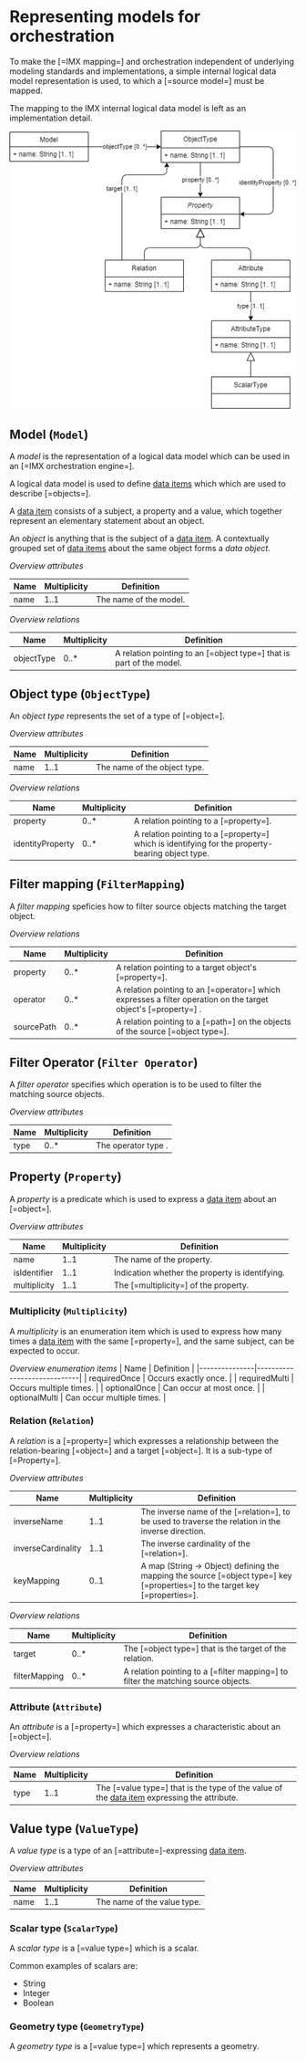 # Representing models for orchestration

To make the [=IMX mapping=] and orchestration independent of underlying modeling standards and implementations, a simple internal logical data model representation is used, to which a [=source model=] must be mapped.

<aside class="note">
The mapping to the IMX internal logical data model is left as an implementation detail.
</aside>

![Model representation for orchestration](media/model.drawio.png "Model representation for orchestration")

## Model (`Model`)

A <dfn>model</dfn> is the representation of a logical data model which can be used in an [=IMX orchestration engine=].

A logical data model is used to define [data items](https://geonovum.github.io/IMX-Metadata/#dfn-data-item) which which are used to describe [=objects=].

A [data item](https://geonovum.github.io/IMX-Metadata/#dfn-data-item) consists of a subject, a property and a value, which together represent an elementary statement about an object.

An <dfn>object</dfn> is anything that is the subject of a [data item](https://geonovum.github.io/IMX-Metadata/#dfn-data-item). A contextually grouped set of [data items](https://geonovum.github.io/IMX-Metadata/#dfn-data-item) about the same object forms a <dfn>data object</dfn>.

_Overview attributes_

| Name | Multiplicity | Definition             |
|------|--------------|------------------------|
| name | 1..1         | The name of the model. |

_Overview relations_

| Name              | Multiplicity | Definition                                                           |
|-------------------|--------------|----------------------------------------------------------------------|
| objectType        | 0..*         | A relation pointing to an [=object type=] that is part of the model. |

## Object type (`ObjectType`)

An <dfn>object type</dfn> represents the set of a type of [=object=].

_Overview attributes_

| Name | Multiplicity | Definition                   |
|------|--------------|------------------------------|
| name | 1..1         | The name of the object type. |

_Overview relations_

| Name              | Multiplicity | Definition                                                                                       |
|-------------------|--------------|--------------------------------------------------------------------------------------------------|
| property          | 0..*         | A relation pointing to a [=property=].                                                           |
| identityProperty  | 0..*         | A relation pointing to a [=property=] which is identifying for the property-bearing object type. |

## Filter mapping (`FilterMapping`)

A <dfn>filter mapping</dfn> speficies how to filter source objects matching the target object. 

_Overview relations_

| Name       | Multiplicity | Definition                                                                                                      |
|------------|--------------|-----------------------------------------------------------------------------------------------------------------|
| property   | 0..*         | A relation pointing to a target object's [=property=].                                                          |
| operator   | 0..*         | A relation pointing to an [=operator=] which expresses a filter operation on the target object's [=property=] . |
| sourcePath | 0..*         | A relation pointing to a [=path=] on the objects of the source [=object type=].                                 |


## Filter Operator (`Filter Operator`)

A <dfn data-lt="operator">filter operator</dfn> specifies which operation is to be used to filter the matching source objects.

_Overview attributes_

| Name | Multiplicity | Definition          |
|------|--------------|---------------------|
| type | 0..*         | The operator type . |

## Property (`Property`)

A <dfn>property</dfn> is a predicate which is used to express a [data item](https://geonovum.github.io/IMX-Metadata/#dfn-data-item) about an [=object=].

_Overview attributes_

| Name          | Multiplicity | Definition                                      |
|---------------|--------------|-------------------------------------------------|
| name          | 1..1         | The name of the property.                       |
| isIdentifier  | 1..1         | Indication whether the property is identifying. |
| multiplicity  | 1..1         | The [=multiplicity=] of the property.            |

### Multiplicity (`Multiplicity`)

A <dfn>multiplicity</dfn> is an enumeration item which is used to express how many times a [data item](https://geonovum.github.io/IMX-Metadata/#dfn-data-item) with the same [=property=], and the same subject, can be expected to occur.

_Overview enumeration items_
| Name          | Definition                  |
|---------------|-----------------------------|
| requiredOnce  | Occurs exactly once.        |
| requiredMulti | Occurs multiple times.      |
| optionalOnce  | Can occur at most once.     |
| optionalMulti | Can occur multiple times.   |

### Relation (`Relation`)

A <dfn>relation</dfn> is a [=property=] which expresses a relationship between the relation-bearing [=object=] and a target [=object=]. It is a sub-type of [=Property=].

_Overview attributes_

| Name               | Multiplicity | Definition                                                                                                                    |
|--------------------|--------------|-------------------------------------------------------------------------------------------------------------------------------|
| inverseName        | 1..1         | The inverse name of the [=relation=], to be used to traverse the relation in the inverse direction.                           |
| inverseCardinality | 1..1         | The inverse cardinality of the [=relation=].                                                                                  |
| keyMapping         | 0..1         | A map (String -> Object) defining the mapping the source [=object type=] key [=properties=] to the target key [=properties=]. |

_Overview relations_

| Name          | Multiplicity | Definition                                                                         |
|---------------|--------------|------------------------------------------------------------------------------------|
| target        | 0..*         | The [=object type=] that is the target of the relation.                            |
| filterMapping | 0..*         | A relation pointing to a [=filter mapping=] to filter the matching source objects. |

### Attribute (`Attribute`)

An <dfn>attribute</dfn> is a [=property=] which expresses a characteristic about an [=object=].

_Overview relations_

| Name              | Multiplicity | Definition                                                                                          |
|-------------------|--------------|-----------------------------------------------------------------------------------------------------|
| type              | 1..1          | The [=value type=] that is the type of the value of the [data item](https://geonovum.github.io/IMX-Metadata/#dfn-data-item) expressing the attribute. |

## Value type (`ValueType`)

A <dfn>value type</dfn> is a type of an [=attribute=]-expressing [data item](https://geonovum.github.io/IMX-Metadata/#dfn-data-item).

_Overview attributes_

| Name | Multiplicity | Definition                  |
|------|--------------|-----------------------------|
| name | 1..1         | The name of the value type. |

### Scalar type (`ScalarType`)

A <dfn>scalar type</dfn> is a [=value type=] which is a scalar.

Common examples of scalars are:
* String
* Integer
* Boolean

### Geometry type (`GeometryType`)

A <dfn>geometry type</dfn> is a [=value type=] which represents a geometry.
